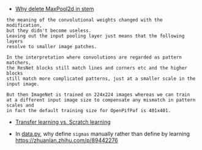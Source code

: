 * [Why delete MaxPool2d in stem](https://github.com/vita-epfl/openpifpaf/issues/55)
```
the meaning of the convolutional weights changed with the modification, 
but they didn't become useless. 
Leaving out the input pooling layer just means that the following layers 
resolve to smaller image patches. 

In the interpretation where convolutions are regarded as pattern matchers, 
the ResNet blocks still match lines and corners etc and the higher blocks 
still match more complicated patterns, just at a smaller scale in the input image. 

But then ImageNet is trained on 224x224 images whereas we can train 
at a different input image size to compensate any mismatch in pattern scales and 
in fact the default training size for OpenPifPaf is 401x401.
```

* [Transfer learning vs. Scratch learning](https://github.com/vita-epfl/openpifpaf/issues/55)


* In [data.py](openpifpaf/data.py), why define `sigmas` manually rather than define by learning
https://zhuanlan.zhihu.com/p/89442276